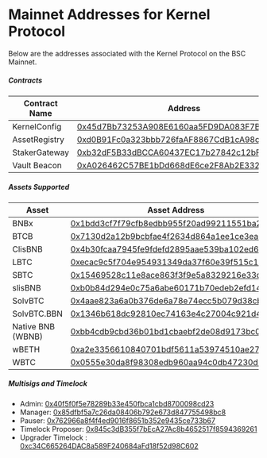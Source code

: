 # Mainnet Addresses for Kernel Protocol

Below are the addresses associated with the Kernel Protocol on the BSC Mainnet.

##### Contracts

| Contract Name | Address                                                                                                              |
| ------------- | -------------------------------------------------------------------------------------------------------------------- |
| KernelConfig  | [0x45d7Bb73253A908E6160aa5FD9DA083F7Bc6faf5](https://bscscan.com/address/0x45d7Bb73253A908E6160aa5FD9DA083F7Bc6faf5) |
| AssetRegistry | [0xd0B91Fc0a323bbb726faAF8867CdB1cA98c44ABB](https://bscscan.com/address/0xd0B91Fc0a323bbb726faAF8867CdB1cA98c44ABB) |
| StakerGateway | [0xb32dF5B33dBCCA60437EC17b27842c12bFE83394](https://bscscan.com/address/0xb32dF5B33dBCCA60437EC17b27842c12bFE83394) |
| Vault Beacon  | [0xA026462C57BE1bDd668dE6ce2F8Ab2E332c112fE](https://bscscan.com/address/0xA026462C57BE1bDd668dE6ce2F8Ab2E332c112fE) |

##### Assets Supported

| Asset             | Asset Address                                                                                                        | Vault                                                                                                                |
| ----------------- | -------------------------------------------------------------------------------------------------------------------- | -------------------------------------------------------------------------------------------------------------------- |
| BNBx              | [0x1bdd3cf7f79cfb8edbb955f20ad99211551ba275](https://bscscan.com/address/0x1bdd3cf7f79cfb8edbb955f20ad99211551ba275) | [0xf49A3752713116c38136e3a4DaDe609B9b36691c](https://bscscan.com/address/0xf49A3752713116c38136e3a4DaDe609B9b36691c) |
| BTCB              | [0x7130d2a12b9bcbfae4f2634d864a1ee1ce3ead9c](https://bscscan.com/address/0x7130d2a12b9bcbfae4f2634d864a1ee1ce3ead9c) | [0xFa185f2bbfC32146424C879FC772020E4636d2f1](https://bscscan.com/address/0xFa185f2bbfC32146424C879FC772020E4636d2f1) |
| ClisBNB           | [0x4b30fcaa7945fe9fdefd2895aae539ba102ed6f6](https://bscscan.com/address/0x4b30fcaa7945fe9fdefd2895aae539ba102ed6f6) | [0x9bF61F41560fe2199B07aD2429b49b5C8D9b0B6A](https://bscscan.com/address/0x9bF61F41560fe2199B07aD2429b49b5C8D9b0B6A) |
| LBTC              | [0xecac9c5f704e954931349da37f60e39f515c11c1](https://bscscan.com/address/0xecac9c5f704e954931349da37f60e39f515c11c1) | [0xeE6dDdf69189ce4381734696B54936B1e0b06E69](https://bscscan.com/address/0xeE6dDdf69189ce4381734696B54936B1e0b06E69) |
| SBTC              | [0x15469528c11e8ace863f3f9e5a8329216e33dd7d](https://bscscan.com/address/0x15469528c11e8ace863f3f9e5a8329216e33dd7d) | [0xa077FC0df2307275a7e0f137BAC6683129BEC5E3](https://bscscan.com/address/0xa077FC0df2307275a7e0f137BAC6683129BEC5E3) |
| slisBNB           | [0xb0b84d294e0c75a6abe60171b70edeb2efd14a1b](https://bscscan.com/address/0xb0b84d294e0c75a6abe60171b70edeb2efd14a1b) | [0xBFA21d5c2a6C400e1A01b1f8EAa5224450d1cDC3](https://bscscan.com/address/0xBFA21d5c2a6C400e1A01b1f8EAa5224450d1cDC3) |
| SolvBTC           | [0x4aae823a6a0b376de6a78e74ecc5b079d38cbcf7](https://bscscan.com/address/0x4aae823a6a0b376de6a78e74ecc5b079d38cbcf7) | [0x13518474faAa73E2399aDD8F014BA21E2E299465](https://bscscan.com/address/0x13518474faAa73E2399aDD8F014BA21E2E299465) |
| SolvBTC.BBN       | [0x1346b618dc92810ec74163e4c27004c921d446a5](https://bscscan.com/address/0x1346b618dc92810ec74163e4c27004c921d446a5) | [0x64ab78576a1ea528e31eb290Df874320448C3B72](https://bscscan.com/address/0x64ab78576a1ea528e31eb290Df874320448C3B72) |
| Native BNB (WBNB) | [0xbb4cdb9cbd36b01bd1cbaebf2de08d9173bc095c](https://bscscan.com/address/0xbb4cdb9cbd36b01bd1cbaebf2de08d9173bc095c) | [0xF4b14b29f2a2f76BA6BD4dD45e107eb34D6bb7ec](https://bscscan.com/address/0xF4b14b29f2a2f76BA6BD4dD45e107eb34D6bb7ec) |
| wBETH             | [0xa2e3356610840701bdf5611a53974510ae27e2e1](https://bscscan.com/address/0xa2e3356610840701bdf5611a53974510ae27e2e1) | [0x1Fb364d75Bf38a67Dd3bc52812e0775073dD319F](https://bscscan.com/address/0x1Fb364d75Bf38a67Dd3bc52812e0775073dD319F) |
| WBTC              | [0x0555e30da8f98308edb960aa94c0db47230d2b9c](https://bscscan.com/address/0x0555e30da8f98308edb960aa94c0db47230d2b9c) | [0x0bc39f1A4e4e24e989527959CF562665101181D1](https://bscscan.com/address/0x0bc39f1A4e4e24e989527959CF562665101181D1) |

##### Multisigs and Timelock

- Admin: [0x40f5f0f5e78289b33e450fbca1cbd8700098cd23](https://app.safe.global/home?safe=bnb:0x40f5f0f5E78289B33E450fBCA1cbD8700098cd23)
- Manager: [0x85dfbf5a7c26da08406b792e673d847755498bc8](https://app.safe.global/home?safe=bnb:0x85dfbf5a7c26da08406b792e673d847755498bc8)
- Pauser: [0x762966a8f4f4ed9016f8651b352e9435ce733b67](https://app.safe.global/home?safe=bnb:0x762966a8f4f4ed9016f8651b352e9435ce733b67)
- Timelock Proposer: [0x845c3dB355f7bEcA27Ac8b4652517f8594369261](https://app.safe.global/home?safe=bnb:0x845c3dB355f7bEcA27Ac8b4652517f8594369261)
- Upgrader Timelock : [0xc34C665264DAC8a589F240684aFd18f52d98C602](https://bscscan.com/address/0xc34C665264DAC8a589F240684aFd18f52d98C602)
